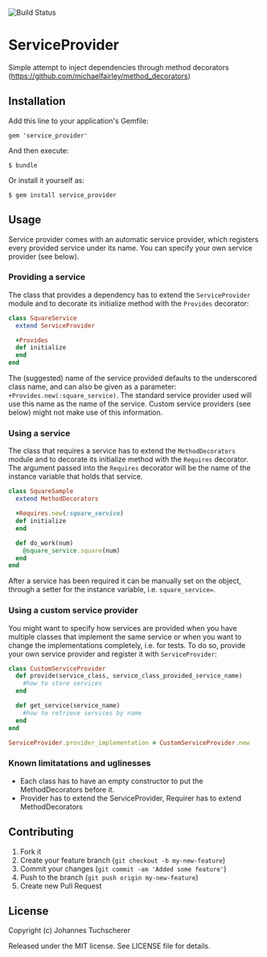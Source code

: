 ![Build Status](https://secure.travis-ci.org/jtuchscherer/service_provider.png)

# ServiceProvider

Simple attempt to inject dependencies through method decorators (https://github.com/michaelfairley/method_decorators)

## Installation

Add this line to your application's Gemfile:

    gem 'service_provider'

And then execute:

    $ bundle

Or install it yourself as:

    $ gem install service_provider

## Usage
Service provider comes with an automatic service provider, which registers every provided service under its name. You can specify your own service provider (see below).

### Providing a service
The class that provides a dependency has to extend the `ServiceProvider` module and to decorate its initialize method with the `Provides` decorator:

```ruby
class SquareService
  extend ServiceProvider

  +Provides
  def initialize
  end
end  
```
The (suggested) name of the service provided defaults to the underscored class name, and can also be given as a parameter: `+Provides.new(:square_service)`. The standard service provider used will use this name as the name of the service. Custom service providers (see below) might not make use of this information.

### Using a service
The class that requires a service has to extend the `MethodDecorators` module and to decorate its initialize method with the `Requires` decorator. The argument passed into the `Requires` decorator will be the name of the instance variable that holds that service.

```ruby
class SquareSample
  extend MethodDecorators

  +Requires.new(:square_service)
  def initialize
  end

  def do_work(num)
    @square_service.square(num)
  end
end
``` 

After a service has been required it can be manually set on the object, through a setter for the instance variable, i.e. `square_service=`.

### Using a custom service provider
You might want to specify how services are provided when you have multiple classes that implement the same service or when you want to change the implementations completely, i.e. for tests. To do so, provide your own service provider and register it with `ServiceProvider`:

```ruby
class CustomServiceProvider
  def provide(service_class, service_class_provided_service_name)
    #how to store services
  end

  def get_service(service_name)
    #how to retrieve services by name
  end
end

ServiceProvider.provider_implementation = CustomServiceProvider.new
```

### Known limitatations and uglinesses
- Each class has to have an empty constructor to put the MethodDecorators before it.
- Provider has to extend the ServiceProvider, Requirer has to extend MethodDecorators

## Contributing

1. Fork it
2. Create your feature branch (`git checkout -b my-new-feature`)
3. Commit your changes (`git commit -am 'Added some feature'`)
4. Push to the branch (`git push origin my-new-feature`)
5. Create new Pull Request

## License

Copyright (c) Johannes Tuchscherer

Released under the MIT license. See LICENSE file for details.